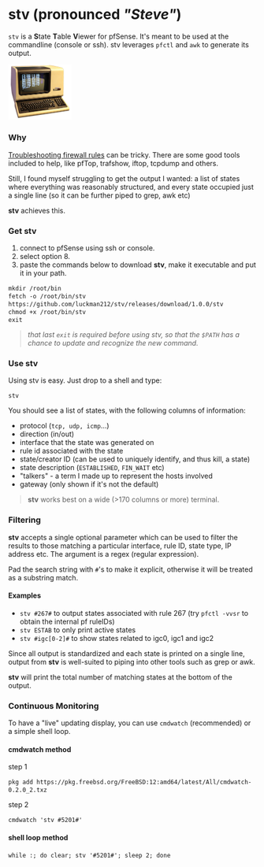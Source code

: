 # stv (pronounced _"Steve"_)

`stv` is a **S**tate **T**able **V**iewer for pfSense. It's meant to be used at the commandline (console or ssh). stv leverages `pfctl` and `awk` to generate its output.

<img src="steve.png" width="128">

### Why

[Troubleshooting firewall rules](https://docs.netgate.com/pfsense/en/latest/troubleshooting/firewall.html) can be tricky. There are some good tools included to help, like pfTop, trafshow, iftop, tcpdump and others.

Still, I found myself struggling to get the output I wanted: a list of states where everything was reasonably structured, and every state occupied just a single line (so it can be further piped to grep, awk etc)

**stv** achieves this.

### Get stv

1. connect to pfSense using ssh or console.
2. select option 8.
3. paste the commands below to download **stv**, make it executable and put it in your path.
```
mkdir /root/bin
fetch -o /root/bin/stv https://github.com/luckman212/stv/releases/download/1.0.0/stv
chmod +x /root/bin/stv
exit
```
> _that last `exit` is required before using stv, so that the `$PATH` has a chance to update and recognize the new command._

### Use stv

Using stv is easy. Just drop to a shell and type:
```shell
stv
```
You should see a list of states, with the following columns of information:

- protocol (`tcp, udp, icmp`...)
- direction (in/out)
- interface that the state was generated on
- rule id associated with the state
- state/creator ID (can be used to uniquely identify, and thus kill, a state)
- state description (`ESTABLISHED`, `FIN_WAIT` etc)
- "talkers" - a term I made up to represent the hosts involved
- gateway (only shown if it's not the default)

> **stv** works best on a wide (>170 columns or more) terminal.

### Filtering

**stv** accepts a single optional parameter which can be used to filter the results to those matching a particular interface, rule ID, state type, IP address etc. The argument is a regex (regular expression).

Pad the search string with `#`'s to make it explicit, otherwise it will be treated as a substring match.

#### Examples

- `stv #267#` to output states associated with rule 267 (try `pfctl -vvsr` to obtain the internal pf ruleIDs)
- `stv ESTAB` to only print active states
- `stv #igc[0-2]#` to show states related to igc0, igc1 and igc2

Since all output is standardized and each state is printed on a single line, output from **stv** is well-suited to piping into other tools such as grep or awk.

**stv** will print the total number of matching states at the bottom of the output.

### Continuous Monitoring

To have a "live" updating display, you can use `cmdwatch` (recommended) or a simple shell loop.

#### cmdwatch method

step 1
```shell
pkg add https://pkg.freebsd.org/FreeBSD:12:amd64/latest/All/cmdwatch-0.2.0_2.txz
```

step 2
```shell
cmdwatch 'stv #5201#'
```

#### shell loop method

```
while :; do clear; stv '#5201#'; sleep 2; done
```
